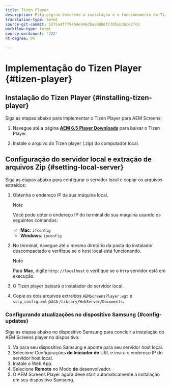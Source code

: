 ```yaml
---
title: Tizen Player
description: Esta página descreve a instalação e o funcionamento do Tizen Player.
translation-type: tm+mt
source-git-commit: 5275a4ff79404e946d5aa0806fc705ab3bce2fcd
workflow-type: tm+mt
source-wordcount: '222'
ht-degree: 0%

---
```



# Implementação do Tizen Player {#tizen-player}

## Instalação do Tizen Player {#installing-tizen-player}

Siga as etapas abaixo para implementar o Tizen Player para AEM Screens:

1. Navegue até a página [**AEM 6.5 Player Downloads**](https://download.macromedia.com/screens/) para baixar o Tizen Player.

1. Instale o arquivo do Tizen player (.zip) do computador local.

## Configuração do servidor local e extração de arquivos Zip {#setting-local-server}

Siga as etapas abaixo para configurar o servidor local e copiar os arquivos extraídos:

1. Obtenha o endereço IP da sua máquina local.

   >[!NOTE]
   >Você pode obter o endereço IP do terminal de sua máquina usando os seguintes comandos:
   >* **Mac**: `ifconfig`
   >* **Windows**: `ipconfig`


1. No terminal, navegue até o mesmo diretório da pasta do instalador descompactado e verifique se o host local está funcionando.

   >[!NOTE]
   >Para **Mac**, digite `http://localhost` e verifique se o `http` servidor está em execução.

1. O Tizen player baixará o instalador do servidor local.

1. Copie os dois arquivos extraídos `AEMScreensPlayer.wgt` e `sssp_config.xml` para `/Library/WebServer/Documents`.

### Configurando atualizações no dispositivo Samsung {#config-updates}

Siga as etapas abaixo no dispositivo Samsung para concluir a instalação do AEM Screens player no dispositivo:

1. Vá para seu dispositivo Samsung e aponte para seu servidor host local.
1. Selecione Configurações **do Iniciador de** URL e insira o endereço IP do servidor host local.
1. Instale o Web App.
1. Selecione **Remoto** no Modo **de** desenvolvedor.
1. O AEM Screens Player agora deve start automaticamente a instalação em seu dispositivo Samsung.


